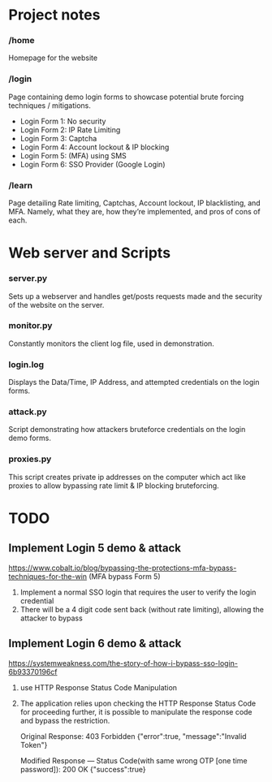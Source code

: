 # Project notes

### /home
Homepage for the website

### /login
Page containing demo login forms to showcase potential brute forcing techniques / mitigations. 

- Login Form 1: No security
- Login Form 2: IP Rate Limiting
- Login Form 3: Captcha
- Login Form 4: Account lockout & IP blocking
- Login Form 5: (MFA) using SMS
- Login Form 6: SSO Provider (Google Login)

### /learn
Page detailing Rate limiting, Captchas, Account lockout, IP blacklisting, and MFA. 
Namely, what they are, how they’re implemented, and pros of cons of each.

# Web server and Scripts

### server.py
Sets up a webserver and handles get/posts requests made and the security of the website on the server.

### monitor.py
Constantly monitors the client log file, used in demonstration.

### login.log
Displays the Data/Time, IP Address, and attempted credentials on the login forms.

### attack.py
Script demonstrating how attackers bruteforce credentials on the login demo forms.

### proxies.py
This script creates private ip addresses on the computer which act like
proxies to allow bypassing rate limit & IP blocking bruteforcing.

# TODO

## Implement Login 5 demo & attack
https://www.cobalt.io/blog/bypassing-the-protections-mfa-bypass-techniques-for-the-win (MFA bypass Form 5)

1. Implement a normal SSO login that requires the user to verify the login credential 
2. There will be a 4 digit code sent back (without rate limiting), allowing the attacker to bypass

## Implement Login 6 demo & attack 
https://systemweakness.com/the-story-of-how-i-bypass-sso-login-6b93370196cf

1. 
   use HTTP Response Status Code Manipulation
2. 
   The application relies upon checking the HTTP Response Status Code for proceeding further, 
   it is possible to manipulate the response code and bypass the restriction.

    Original Response:
        403 Forbidden
        <redacted>
        {"error":true, "message":"Invalid Token"}

    Modified Response — Status Code(with same wrong OTP [one time password]):
        200 OK
        <redacted>
        {"success":true}
